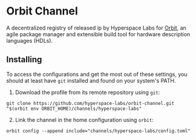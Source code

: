 # Orbit Channel 

A decentralized registry of released ip by Hyperspace Labs for [Orbit](https://github.com/cdotrus/orbit), an agile package manager and extensible build tool for hardware description languages (HDLs).

## Installing

To access the configurations and get the most out of these settings, you should at least have `git` installed and found on your system's PATH.

1. Download the profile from its remote repository using `git`:

```
git clone https://github.com/hyperspace-labs/orbit-channel.git "$(orbit env ORBIT_HOME)/channels/hyperspace-labs"
```

2. Link the channel in the home configuration using `orbit`:

```
orbit config --append include="channels/hyperspace-labs/config.toml"
```

